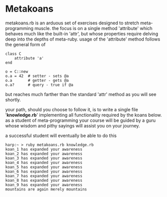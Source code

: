 Metakoans
=========

metakoans.rb is an arduous set of exercises designed to stretch
meta-programming muscle.  the focus is on a single method 'attribute' which
behaves much like the built-in 'attr', but whose properties require delving
deep into the depths of meta-ruby.  usage of the 'attribute' method follows
the general form of

```
class C
    attribute 'a'
end

o = C::new
o.a = 42  # setter - sets @a
o.a       # getter - gets @a 
o.a?      # query - true if @a
```

but reaches much farther than the standard 'attr' method as you will see
shortly.

your path, should you choose to follow it, is to write a single file
'**knowledge.rb**' implementing all functionality required by the koans below.
as a student of meta-programming your course will be guided by a guru whose
wisdom and pithy sayings will assist you on your journey.

a successful student will eventually be able to do this   

```
harp:~ > ruby metakoans.rb knowledge.rb
koan_1 has expanded your awareness
koan_2 has expanded your awareness
koan_3 has expanded your awareness
koan_4 has expanded your awareness
koan_5 has expanded your awareness
koan_6 has expanded your awareness
koan_7 has expanded your awareness
koan_8 has expanded your awareness
koan_9 has expanded your awareness
mountains are again merely mountains
```